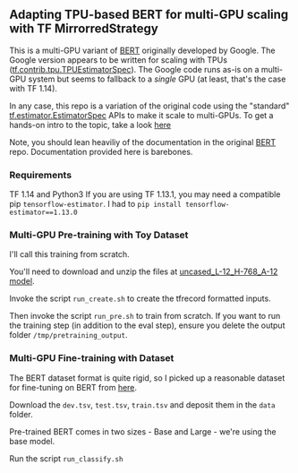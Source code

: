 ## Adapting TPU-based BERT for multi-GPU scaling with TF MirrorredStrategy 

This is a multi-GPU variant of [BERT](https://github.com/google-research/bert) originally developed by Google. The Google version appears to be written for scaling with TPUs ([tf.contrib.tpu.TPUEstimatorSpec](https://www.tensorflow.org/api_docs/python/tf/estimator/tpu/TPUEstimatorSpec)). The Google code runs as-is on a multi-GPU system but seems to fallback to a *single* GPU (at least, that's the case with TF 1.14).


In any case, this repo is a variation of the original code using the "standard" [tf.estimator.EstimatorSpec](https://www.tensorflow.org/api_docs/python/tf/estimator/EstimatorSpec) APIs to make it scale to multi-GPUs. To get a hands-on intro to the topic, take a look [here](https://github.com/shu-yusa/tensorflow-mirrored-strategy-sample)

Note, you should lean heaviliy of the documentation in the original [BERT](https://github.com/google-research/bert) repo. Documentation provided here is barebones. 

### Requirements
TF 1.14 and Python3
If you are using TF 1.13.1, you may need a compatible pip `tensorflow-estimator`.
I had to `pip install tensorflow-estimator==1.13.0`

### Multi-GPU Pre-training with Toy Dataset
I'll call this training from scratch. 

You'll need to download and unzip the files at [uncased_L-12_H-768_A-12 model](https://storage.googleapis.com/bert_models/2018_10_18/uncased_L-12_H-768_A-12.zip). 

Invoke the script `run_create.sh` to create the tfrecord formatted inputs.

Then invoke the script `run_pre.sh`  to train from scratch. If you want to run the training step (in addition to the eval step), ensure you delete the output folder `/tmp/pretraining_output`.

### Multi-GPU Fine-training with Dataset

The BERT dataset format is quite rigid, so I picked up a reasonable dataset for fine-tuning on BERT from [here](https://github.com/craic/bert_paper_classification). 

Download the `dev.tsv`, `test.tsv`, `train.tsv` and deposit them in the `data` folder. 

Pre-trained BERT comes in two sizes - Base and Large - we're using the base model.

Run the script `run_classify.sh`






